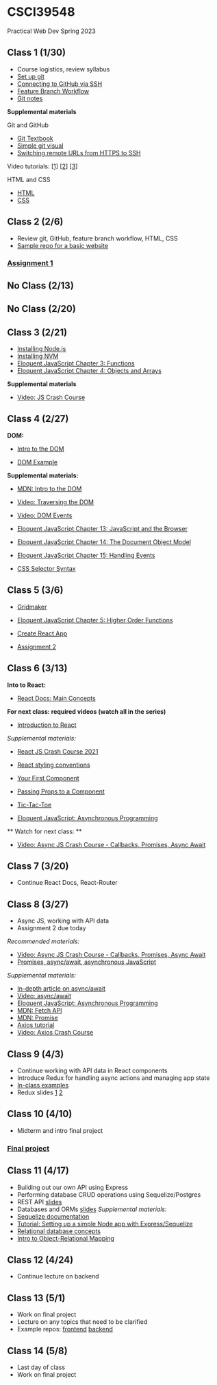 # CSCI39548
Practical Web Dev Spring 2023

## Class 1 (1/30)
- Course logistics, review syllabus
- [Set up git](https://docs.github.com/en/github/getting-started-with-github/set-up-git)
- [Connecting to GitHub via SSH](https://docs.github.com/en/github/authenticating-to-github/connecting-to-github-with-ssh/about-ssh)
- [Feature Branch Workflow](https://www.atlassian.com/git/tutorials/comparing-workflows/feature-branch-workflow)
- [Git notes](https://docs.google.com/document/d/1IiKHX0lIk7n_AlNIttbD1d1ICukPVodbYmWj0IaCSPE/edit?usp=sharing)

**Supplemental materials**

Git and GitHub
- [Git Textbook](https://git-scm.com/book/en/v2)
- [Simple git visual](https://rogerdudler.github.io/git-guide/)
- [Switching remote URLs from HTTPS to SSH](https://docs.github.com/en/get-started/getting-started-with-git/managing-remote-repositories#switching-remote-urls-from-https-to-ssh)

Video tutorials:
  [[1]](https://www.youtube.com/watch?v=HVsySz-h9r4&t=443s&ab_channel=CoreySchafer)
  [[2]](https://www.youtube.com/watch?v=SWYqp7iY_Tc&ab_channel=TraversyMedia)
  [[3]](https://www.youtube.com/watch?v=DVRQoVRzMIY&ab_channel=TechWithTim)
  
HTML and CSS
- [HTML](https://www.w3schools.com/html/default.asp)
- [CSS](https://www.w3schools.com/css/default.asp)

## Class 2 (2/6)
- Review git, GitHub, feature branch workflow, HTML, CSS
- [Sample repo for a basic website](https://github.com/mtlynch3/a_website)
### [Assignment 1](https://docs.google.com/document/d/1nLtficZ5apb5vefxccO2QRNuw7-3exCoFrcGaj4ukX0/edit?usp=sharing)

## No Class (2/13)

## No Class (2/20)

## Class 3 (2/21)

- [Installing Node.js](https://nodejs.org/en/download/package-manager/)
- [Installing NVM](https://github.com/nvm-sh/nvm#important-notes)
- [Eloquent JavaScript Chapter 3: Functions](http://eloquentjavascript.net/03_functions.html)
- [Eloquent JavaScript Chapter 4: Objects and Arrays](http://eloquentjavascript.net/04_data.html)

**Supplemental materials**
- [Video: JS Crash Course](https://www.youtube.com/watch?v=hdI2bqOjy3c&ab_channel=TraversyMedia)

## Class 4 (2/27)

**DOM:**

- [Intro to the DOM](https://www.youtube.com/watch?v=l-0nPnSvbX8)

- [DOM Example](https://gist.github.com/mtlynch3/3af5f8dd1a800a3167f8c3a3b9d36bec)

**Supplemental materials:**

- [MDN: Intro to the DOM](https://developer.mozilla.org/en-US/docs/Web/API/Document_Object_Model/Introduction)

- [Video: Traversing the DOM](https://www.youtube.com/watch?v=8LWQNnVAMh4)

- [Video: DOM Events](https://www.youtube.com/watch?v=QE1YQnhntgw)

- [Eloquent JavaScript Chapter 13: JavaScript and the Browser](http://eloquentjavascript.net/13_browser.html)

- [Eloquent JavaScript Chapter 14: The Document Object Model](http://eloquentjavascript.net/14_dom.html)

- [Eloquent JavaScript Chapter 15: Handling Events](http://eloquentjavascript.net/15_event.html)

- [CSS Selector Syntax](https://www.w3schools.com/cssref/css_selectors.asp)

## Class 5 (3/6)

- [Gridmaker](https://gist.github.com/mtlynch3/5f1f86199a3ddb12d137f9d2fe8d1900)

- [Eloquent JavaScript Chapter 5: Higher Order Functions](http://eloquentjavascript.net/05_higher_order.html)

- [Create React App](https://reactjs.org/docs/create-a-new-react-app.html#create-react-app)

- [Assignment 2](https://docs.google.com/document/d/1_XkhDbpYbetTaquLDlagyHvUQZ2SmAJq3lm17w9PdqU/edit?usp=sharing)

## Class 6 (3/13)

**Into to React:**

- [React Docs: Main Concepts](https://reactjs.org/docs/hello-world.html)

**For next class: required videos (watch all in the series)**

- [Introduction to React](https://www.youtube.com/watch?v=FRjlF74_EZk&list=PLruo2gSoqleiMVEIqmvZkIpFEN_TPt0hR)

_Supplemental materials:_

- [React JS Crash Course 2021](https://www.youtube.com/watch?v=w7ejDZ8SWv8&ab_channel=TraversyMedia)

- [React styling conventions](https://github.com/airbnb/javascript/tree/master/react)

- [Your First Component](https://beta.reactjs.org/learn/your-first-component)
- [Passing Props to a Component](https://beta.reactjs.org/learn/passing-props-to-a-component)
- [Tic-Tac-Toe](https://beta.reactjs.org/learn/tutorial-tic-tac-toe)
- [Eloquent JavaScript: Asynchronous Programming](https://eloquentjavascript.net/11_async.html)

** Watch for next class: **

- [Video: Async JS Crash Course - Callbacks, Promises, Async Await](https://www.youtube.com/watch?v=PoRJizFvM7s&ab_channel=TraversyMedia)

## Class 7 (3/20)

- Continue React Docs, React-Router

## Class 8 (3/27)

- Async JS, working with API data
- Assignment 2 due today

_Recommended materials:_

- [Video: Async JS Crash Course - Callbacks, Promises, Async Await](https://www.youtube.com/watch?v=PoRJizFvM7s&ab_channel=TraversyMedia)
- [Promises, async/await, asynchronous JavaScript](https://javascript.info/async)

_Supplemental materials:_

- [In-depth article on async/await](https://blog.bitsrc.io/understanding-javascript-async-and-await-with-examples-a010b03926ea)
- [Video: async/await](https://www.youtube.com/watch?v=vn3tm0quoqE&t=170s)
- [Eloquent JavaScript: Asynchronous Programming](https://eloquentjavascript.net/11_async.html)
- [MDN: Fetch API](https://developer.mozilla.org/en-US/docs/Web/API/Fetch_API)
- [MDN: Promise](https://developer.mozilla.org/en-US/docs/Web/JavaScript/Reference/Global_Objects/Promise)
- [Axios tutorial](http://zetcode.com/javascript/axios/)
- [Video: Axios Crash Course](https://www.youtube.com/watch?v=6LyagkoRWYA)

## Class 9 (4/3)

- Continue working with API data in React components
- Introduce Redux for handling async actions and managing app state
- [In-class examples](https://github.com/mtlynch3/react-examples)
- Redux slides [1](https://drive.google.com/file/d/1T4kvykmcM2MvKvnExjopJv2i4cOjZw1O/view) [2](https://drive.google.com/file/d/1CWDPOigoVDwZDc4iLEpJMJ7MN42cT3qI/view)

## Class 10 (4/10)

- Midterm and intro final project

### [Final project](https://docs.google.com/document/d/1ioCrS7uzKSkH8d-L04xMeHsq5GbkiAfwPNyLUoqrb04/edit?usp=sharing)

## Class 11 (4/17)

- Building out our own API using Express
- Performing database CRUD operations using Sequelize/Postgres
- REST API [slides](https://drive.google.com/file/d/1ijx6JmRUiiDI9AlPyZewh18GPgim4GJ1/view)
- Databases and ORMs [slides](https://drive.google.com/file/d/1uuGYZ-ag-NXMTLt1yp63mIdsGp_mYAWJ/view)
_Supplemental materials:_
- [Sequelize documentation](https://sequelize.org/master/)
- [Tutorial: Setting up a simple Node app with Express/Sequelize](https://www.youtube.com/watch?v=bOHysWYMZM0&ab_channel=TraversyMedia)
- [Relational database concepts](https://www.youtube.com/watch?v=NvrpuBAMddw)
- [Intro to Object-Relational Mapping](https://www.youtube.com/watch?v=dHQ-I7kr_SY)

## Class 12 (4/24)
- Continue lecture on backend

## Class 13 (5/1)
- Work on final project
- Lecture on any topics that need to be clarified
- Example repos: [frontend](https://github.com/mtlynch3/final-frontend) [backend](https://github.com/mtlynch3/final-backend)

## Class 14 (5/8)
- Last day of class
- Work on final project
